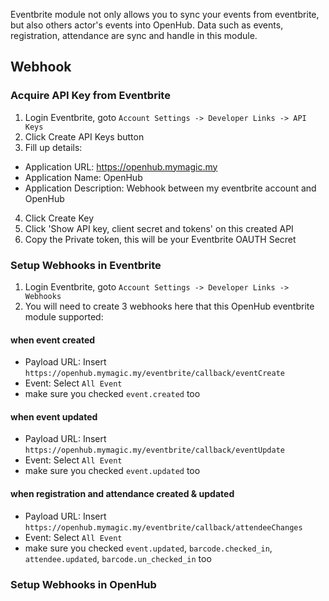 Eventbrite module not only allows you to sync your events from eventbrite, but also others actor's events into OpenHub. Data such as events, registration, attendance are sync and handle in this module.

## Webhook
### Acquire API Key from Eventbrite
1. Login Eventbrite, goto `Account Settings -> Developer Links -> API Keys`
2. Click Create API Keys button
3. Fill up details:
  * Application URL: https://openhub.mymagic.my
  * Application Name: OpenHub
  * Application Description: Webhook between my eventbrite account and OpenHub
4. Click Create Key
5. Click 'Show API key, client secret and tokens' on this created API
6. Copy the Private token, this will be your Eventbrite OAUTH Secret

### Setup Webhooks in Eventbrite
1. Login Eventbrite, goto `Account Settings -> Developer Links -> Webhooks`
2. You will need to create 3 webhooks here that this OpenHub eventbrite module supported:

#### when event created
  * Payload URL: Insert `https://openhub.mymagic.my/eventbrite/callback/eventCreate`
  * Event: Select `All Event`
  * make sure you checked `event.created` too

#### when event updated
  * Payload URL: Insert `https://openhub.mymagic.my/eventbrite/callback/eventUpdate`
  * Event: Select `All Event`
  * make sure you checked `event.updated` too

#### when registration and attendance created & updated
  * Payload URL: Insert `https://openhub.mymagic.my/eventbrite/callback/attendeeChanges`
  * Event: Select `All Event`
  * make sure you checked `event.updated`, `barcode.checked_in`, `attendee.updated`, `barcode.un_checked_in` too

### Setup Webhooks in OpenHub